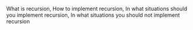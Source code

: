 What is recursion, How to implement recursion, In what situations should you implement recursion, In what situations you should not implement recursion
